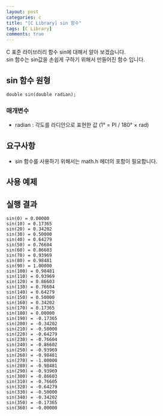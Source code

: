 ```yaml
---
layout: post
categories: c
title: "[C Library] sin 함수"
tags: [C Library]
comments: true
---
```


C 표준 라이브러리 함수 sin에 대해서 알아 보겠습니다.<br>
sin 함수는 sin값을 손쉽게 구하기 위해서 만들어진 함수 입니다.

## sin 함수 원형
```
double sin(double radian);
```
### 매개변수
- radian :  각도를 라디안으로 표현한 값 (1° = PI / 180° × rad)

## 요구사항
- sin 함수를 사용하기 위해서는 math.h 헤더의 포함이 필요합니다.

## 사용 예제
<script src="https://gist.github.com/junbly/cff7ea4c55fc6e24dbed2ee0d2769b72.js"></script>

## 실행 결과
```
sin(0) = 0.00000
sin(10) = 0.17365
sin(20) = 0.34202
sin(30) = 0.50000
sin(40) = 0.64279
sin(50) = 0.76604
sin(60) = 0.86603
sin(70) = 0.93969
sin(80) = 0.98481
sin(90) = 1.00000
sin(100) = 0.98481
sin(110) = 0.93969
sin(120) = 0.86603
sin(130) = 0.76604
sin(140) = 0.64279
sin(150) = 0.50000
sin(160) = 0.34202
sin(170) = 0.17365
sin(180) = 0.00000
sin(190) = -0.17365
sin(200) = -0.34202
sin(210) = -0.50000
sin(220) = -0.64279
sin(230) = -0.76604
sin(240) = -0.86602
sin(250) = -0.93969
sin(260) = -0.98481
sin(270) = -1.00000
sin(280) = -0.98481
sin(290) = -0.93969
sin(300) = -0.86603
sin(310) = -0.76605
sin(320) = -0.64279
sin(330) = -0.50000
sin(340) = -0.34202
sin(350) = -0.17365
sin(360) = -0.00000
```
